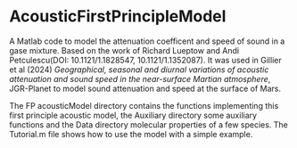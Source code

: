 #     AcousticFirstPrincipleModel
A Matlab code to model the attenuation coefficent and speed of sound in a gase mixture.
Based on the work of Richard Lueptow and Andi Petculescu(DOI: 10.1121/1.1828547, 10.1121/1.1352087).
It was used in Gillier et al (2024) *Geographical, seasonal and diurnal variations of acoustic attenuation and sound speed in the near-surface Martian atmosphere*, JGR-Planet to model sound attenuation and speed at the surface of Mars.

The FP acousticModel directory contains the functions implementing this first principle acoustic model, the Auxiliary directory some auxiliary functions and the Data directory molecular properties of a few species.
The Tutorial.m file shows how to use the model with a simple example.

